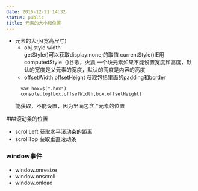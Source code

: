 ```yaml
---
date: 2016-12-21 14:32
status: public
title: 元素的大小和位置
---
```


* 元素的大小(宽高尺寸)
    * obj.style.width  
    getStyle()可以获取display:none;的取值 currentStyle()IE用 computedStyle（)谷歌，火狐
    一个块元素如果不能设置宽度和高度，默认的宽度是父元素的宽度，默认的高度是内容的高度
    * offsetWidth    offsetHeight   获取包括里面的padding和border  
  ```
    var box=$(".box")  
    console.log(box.offsetWidth,box.offsetHeight)
  ```
    能获取，不能设置，因为里面包含
*元素的位置


###滚动条的位置
* scrollLeft   获取水平滚动条的距离
* scrollTop   获取垂直滚动条


### window事件
* window.onresize
* window.onscroll
* window.onload